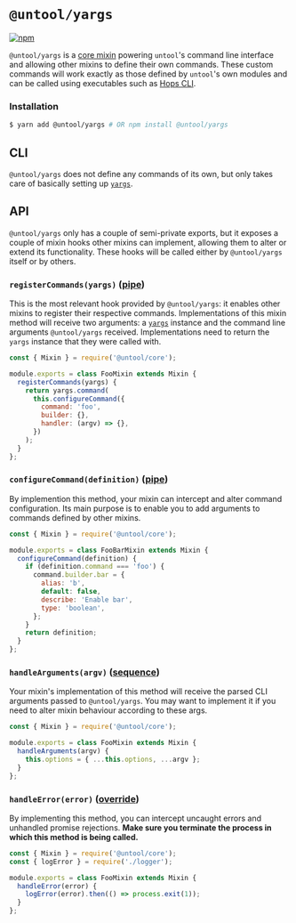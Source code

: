 # `@untool/yargs`

[![npm](https://img.shields.io/npm/v/@untool%2Fyargs.svg)](https://www.npmjs.com/package/@untool%2Fyargs)

`@untool/yargs` is a [core mixin](https://github.com/untool/untool/blob/master/packages/core/README.md#mixins) powering `untool`'s command line interface and allowing other mixins to define their own commands. These custom commands will work exactly as those defined by `untool`'s own modules and can be called using executables such as [Hops CLI](https://github.com/xing/hops/blob/master/packages/cli/README.md).

### Installation

```bash
$ yarn add @untool/yargs # OR npm install @untool/yargs
```

## CLI

`@untool/yargs` does not define any commands of its own, but only takes care of basically setting up [`yargs`](http://yargs.js.org).

## API

`@untool/yargs` only has a couple of semi-private exports, but it exposes a couple of mixin hooks other mixins can implement, allowing them to alter or extend its functionality. These hooks will be called either by `@untool/yargs` itself or by others.

### `registerCommands(yargs)` ([pipe](https://github.com/untool/mixinable/blob/master/README.md#definepipe))

This is the most relevant hook provided by `@untool/yargs`: it enables other mixins to register their respective commands. Implementations of this mixin method will receive two arguments: a [`yargs`](http://yargs.js.org) instance and the command line arguments `@untool/yargs` received. Implementations need to return the `yargs` instance that they were called with.

```javascript
const { Mixin } = require('@untool/core');

module.exports = class FooMixin extends Mixin {
  registerCommands(yargs) {
    return yargs.command(
      this.configureCommand({
        command: 'foo',
        builder: {},
        handler: (argv) => {},
      })
    );
  }
};
```

### `configureCommand(definition)` ([pipe](https://github.com/untool/mixinable/blob/master/README.md#definepipe))

By implemention this method, your mixin can intercept and alter command configuration. Its main purpose is to enable you to add arguments to commands defined by other mixins.

```javascript
const { Mixin } = require('@untool/core');

module.exports = class FooBarMixin extends Mixin {
  configureCommand(definition) {
    if (definition.command === 'foo') {
      command.builder.bar = {
        alias: 'b',
        default: false,
        describe: 'Enable bar',
        type: 'boolean',
      };
    }
    return definition;
  }
};
```

### `handleArguments(argv)` ([sequence](https://github.com/untool/mixinable/blob/master/README.md#defineparallel))

Your mixin's implementation of this method will receive the parsed CLI arguments passed to `@untool/yargs`. You may want to implement it if you need to alter mixin behaviour according to these args.

```javascript
const { Mixin } = require('@untool/core');

module.exports = class FooMixin extends Mixin {
  handleArguments(argv) {
    this.options = { ...this.options, ...argv };
  }
};
```

### `handleError(error)` ([override](https://github.com/untool/mixinable/blob/master/README.md#defineoverride))

By implementing this method, you can intercept uncaught errors and unhandled promise rejections. **Make sure you terminate the process in which this method is being called.**

```javascript
const { Mixin } = require('@untool/core');
const { logError } = require('./logger');

module.exports = class FooMixin extends Mixin {
  handleError(error) {
    logError(error).then(() => process.exit(1));
  }
};
```
